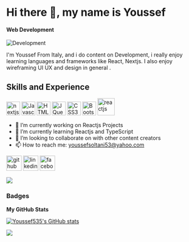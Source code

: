 # Hi there 👋, my name is Youssef 
#### Web Development
![Development](https://raw.githubusercontent.com/onimur/.github/master/.resources/git-header.svg)

I'm Youssef From Italy, and i do content on Development, i really enjoy 
learning languages and frameworks like React, Nextjs. I also enjoy wireframing UI UX and design in general .

## Skills and Experience 


<p align="left">
<a href="https://www.nextjs.org/" target="_blank" rel="noreferrer"><img src="https://raw.githubusercontent.com/danielcranney/readme-generator/main/public/icons/skills/nextjs-colored.svg" width="36" height="36" alt="nextjs" /></a>
<a href="https://developer.mozilla.org/en-US/docs/Web/JavaScript" target="_blank" rel="noreferrer"><img src="https://raw.githubusercontent.com/danielcranney/readme-generator/main/public/icons/skills/javascript-colored.svg" width="36" height="36" alt="Javascript" /></a>
<a href="https://developer.mozilla.org/en-US/docs/Glossary/HTML5" target="_blank" rel="noreferrer"><img src="https://raw.githubusercontent.com/danielcranney/readme-generator/main/public/icons/skills/html5-colored.svg" width="36" height="36" alt="HTML5" /></a>
<a href="https://jquery.com/" target="_blank" rel="noreferrer"><img src="https://raw.githubusercontent.com/danielcranney/readme-generator/main/public/icons/skills/jquery-colored.svg" width="36" height="36" alt="JQuery" /></a>
<a href="https://www.w3.org/TR/CSS/#css" target="_blank" rel="noreferrer"><img src="https://raw.githubusercontent.com/danielcranney/readme-generator/main/public/icons/skills/css3-colored.svg" width="36" height="36" alt="CSS3" /></a>
<a href="https://getbootstrap.com/" target="_blank" rel="noreferrer"><img src="https://raw.githubusercontent.com/danielcranney/readme-generator/main/public/icons/skills/bootstrap-colored.svg" width="36" height="36" alt="Bootstrap" /></a>
<a href="https://reactjs.org/" target="_blank" rel="noreferrer"><img src="https://raw.githubusercontent.com/danielcranney/readme-generator/main/public/icons/skills/react-colored.svg" width="45" height="45" alt="reactjs" /></a>
</p>


- 🔭 I’m currently working on Reactjs Projects  
- 🌱 I’m currently learning Reactjs and TypeScript 
- 👯 I’m looking to collaborate on  with other content creators 
- 📫 How to reach me: youssefsoltani53@yahoo.com 


[<img src='https://cdn.jsdelivr.net/npm/simple-icons@3.0.1/icons/github.svg' alt='github' height='40'>](https://github.com/Youssef )  [<img src='https://cdn.jsdelivr.net/npm/simple-icons@3.0.1/icons/linkedin.svg' alt='linkedin' height='40'>](https://www.linkedin.com/in/YoussefSoltani/)  [<img src='https://cdn.jsdelivr.net/npm/simple-icons@3.0.1/icons/facebook.svg' alt='facebook' height='40'>](https://www.facebook.com/YoussefSoltani)  



<a href="https://www.github.com/Youssef535" target="_blank" rel="noreferrer"><img
                  src="https://img.shields.io/github/followers/Youssef535?logo=github&style=for-the-badge&color=0891b2&labelColor=1c1917" /></a>
   
                  
 ### Badges

<b>My GitHub Stats</b>

<a href="http://www.github.com/Youssef535"><img src="https://github-readme-stats.vercel.app/api?username=Youssef535&show_icons=true&hide=prs,&count_private=true&title_color=0891b2&text_color=ffffff&icon_color=0891b2&bg_color=1c1917&hide_border=true&show_icons=true" alt="Youssef535's GitHub stats" /></a>

<a href="http://www.github.com/Youssef535"><img src="https://github-readme-streak-stats.herokuapp.com/?user=Youssef535&stroke=ffffff&background=1c1917&ring=0891b2&fire=0891b2&currStreakNum=ffffff&currStreakLabel=0891b2&sideNums=ffffff&sideLabels=ffffff&dates=ffffff&hide_border=true" /></a>
